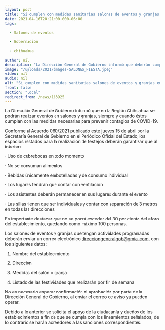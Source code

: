```yaml
---
layout: post
title: "Si cumplen con medidas sanitarias salones de eventos y granjas en Región Chihuahua podrían tener actividad"
date: 2021-04-16T20:21:00.000-06:00
tags:
  
  - Salones de eventos
  
  - Gobernación
  
  - chihuahua
  
author: nil
description: "La Dirección General de Gobierno informó que deberán cumplir con las restricciones del semáforo epidemiológico para prevenir contagios de COVID-19"
image: "/uploads/2021/images-SALONES_FIESTA.jpeg"
video: nil
audio: nil
alt: "Si cumplen con medidas sanitarias salones de eventos y granjas en Región Chihuahua podrían tener actividad"
front: false
section: "Local"
redirect_from: /news/183925
---
```


La Dirección General de Gobierno informó que en la Región Chihuahua se podrán realizar eventos en salones y granjas, siempre y cuando éstos cumplan con las medidas necesarias para prevenir contagios de COVID-19.

Conforme al Acuerdo 060/2021 publicado este jueves 15 de abril por la Secretaría General de Gobierno en el Periódico Oficial del Estado, los espacios restados para la realización de festejos deberán garantizar que al interior:


·        Uso de cubrebocas en todo momento

·        No se consuman alimentos

·        Bebidas únicamente embotelladas y de consumo individual

·        Los lugares tendrán que contar con ventilación

·        Los asistentes deberán permanecer en sus lugares durante el evento

·        Las sillas tienen que ser individuales y contar con separación de 3 metros en todas las direcciones


Es importante destacar que no se podrá exceder del 30 por ciento del aforo del establecimiento, quedando como máximo 100 personas.

Los salones de eventos y granjas que tengan actividades programadas deberán enviar un correo electrónico direcciongeneralgob@gmial.com, con los siguientes datos:


1. Nombre del  establecimiento

2. Dirección

3. Medidas del salón o granja

4. Listado de las festividades que realizarán por fin de semana

No es necesario esperar confirmación ni aprobación por parte de la Dirección General de Gobierno, al enviar el correo de aviso ya pueden operar.

Debido a lo anterior se solicita el apoyo de la ciudadanía y dueños de los establecimientos a fin de que se cumpla con los lineamientos señalados, de lo contrario se harán acreedores a las sanciones correspondientes.
